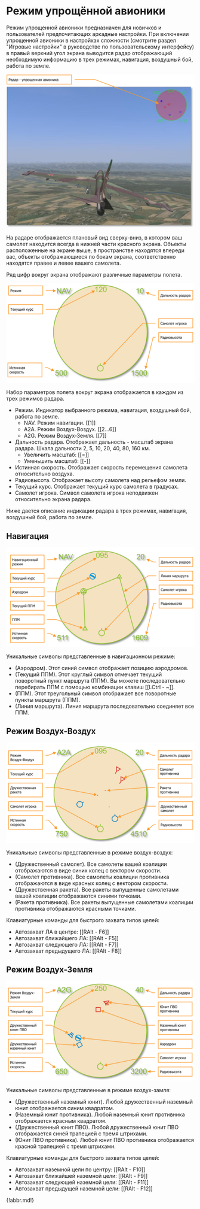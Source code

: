 # Режим упрощённой авионики

Режим упрощенной авионики предназначен для новичков и пользователей предпочитающих аркадные настройки. При включении упрощенной авионики в настройках сложности (смотрите раздел "Игровые настройки" в руководстве по пользовательскому интерфейсу) в правый верхний угол экрана выводится радар отображающий необходимую информацию в трех режимах, навигация, воздушный бой, работа по земле.

![Отображение радара в режиме упрощенной авионики](img/02-01.png)

На радаре отображается плановый вид сверху-вниз, в котором ваш самолет находится всегда в нижней части красного экрана. Объекты расположенные на экране выше, в пространстве находятся впереди вас, объекты отображающиеся по бокам экрана, соответственно находятся правее и левее вашего самолета.

Ряд цифр вокруг экрана отображают различные параметры полета.

![Символы присутствующие во всех режимах](img/02-02.png)

Набор параметров полета вокруг экрана отображается в каждом из трех режимов радара.

- Режим. Индикатор выбранного режима, навигация, воздушный бой, работа по земле.
    - NAV. Режим навигации. [[1]]
    - A2A. Режим Воздух-Воздух. [[2...6]]
    - A2G. Режим Воздух-Земля. [[7]]
- Дальность радара. Отображает дальность - масштаб экрана радара. Шкала дальности 2, 5, 10, 20, 40, 80, 160 км.
    - Увеличить масштаб: [[=]]
    - Уменьшить масштаб: [[-]]
- Истинная скорость. Отображает скорость перемещения самолета относительно воздуха.
- Радиовысота. Отображает высоту самолета над рельефом земли.
- Текущий курс. Отображает текущий курс самолета в градусах.
- Самолет игрока. Символ самолета игрока неподвижен относительно экрана радара.

Ниже дается описание индикации радара в трех режимах, навигация, воздушный бой, работа по земле.

## Навигация

![Навигационный режим](img/02-03.png)

Уникальные символы представленные в навигационном режиме:

- (Аэродром). Этот синий символ отображает позицию аэродромов.
- (Текущий ППМ). Этот круглый символ отмечает текущий поворотный пункт маршрута (ППМ). Вы можете последовательно перебирать ППМ с помощью комбинации клавиш [[LCtrl - ~]].
- (ППМ). Этот треугольный символ отображает все поворотные пункты маршрута (ППМ).
- (Линия маршрута). Линия маршрута последовательно соединяет все ППМ.

## Режим Воздух-Воздух

![Режим Воздух-Воздух](img/02-04.png)

Уникальные символы представленные в режиме воздух-воздух:

- (Дружественный самолет). Все самолеты вашей коалиции отображаются в виде синих колец с вектором скорости.
- (Самолет противника). Все самолеты коалиции противника отображаются в виде красных колец с вектором скорости.
- (Дружественная ракета). Все ракеты выпущенные самолетами вашей коалиции отображаются синими точками.
- (Ракета противника). Все ракеты выпущенные самолетами коалиции противника отображаются красными точками. 

Клавиатурные команды для быстрого захвата типов целей:

- Автозахват ЛА в центре: [[RAlt - F6]]
- Автозахват ближайшего ЛА: [[RAlt - F5]]
- Автозахват следующего ЛА: [[RAlt - F7]]
- Автозахват предыдущего ЛА: [[RAlt - F8]]

## Режим Воздух-Земля

![Режим Воздух-Земля](img/02-05.png)

Уникальные символы представленные в режиме воздух-замля:

- (Дружественный наземный юнит). Любой дружественный наземный юнит отображается синим квадратом.
- (Наземный юнит противника). Любой наземный юнит противника отображается красным квадратом.
- (Дружественный юнит ПВО). Любой дружественный юнит ПВО отображается синей трапецией с тремя штрихами.
- (Юнит ПВО противника). Любой юнит ПВО противника отображается красной трапецией с тремя штрихами.

Клавиатурные команды для быстрого захвата типов целей:

- Автозахват наземной цели по центру: [[RAlt - F10]]
- Автозахват ближайшей наземной цели: [[RAlt - F9]]
- Автозахват следующей наземной цели: [[RAlt - F11]]
- Автозахват предыдущей наземной цели: [[RAlt - F12]]

{!abbr.md!}
